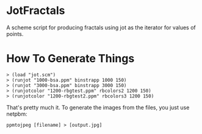 JotFractals
===========

A scheme script for producing fractals using jot as the iterator for values of points.

How To Generate Things
======================

    > (load "jot.scm")
    > (runjot "1000-bsa.ppm" binstrapp 1000 150)
    > (runjot "3000-bsa.ppm" binstrapp 3000 150)
    > (runjotcolor "1200-rbgtest.ppm" rbcolors2 1200 150)
    > (runjotcolor "1200-rbgtest2.ppm" rbcolors3 1200 150)

That's pretty much it. To generate the images from the files, you just use netpbm:

    ppmtojpeg [filename] > [output.jpg]



